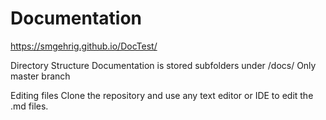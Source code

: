# Documentation

https://smgehrig.github.io/DocTest/


Directory Structure
Documentation is stored subfolders under /docs/
Only master branch

Editing files
Clone the repository and use any text editor or IDE to edit the .md files.
